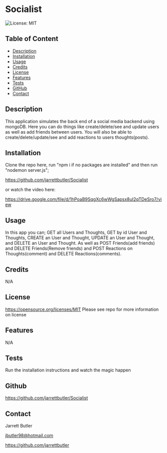 # Socialist

![License: MIT](https://img.shields.io/badge/License-MIT-yellow.svg)
        
## Table of Content
* [Description](#description)
* [Installation](#installation)
* [Usage](#usage)
* [Credits](#credits)
* [License](#license)
* [Features](#features)
* [Tests](#tests)
* [GitHub](#github)
* [Contact](#contact)

## Description
This application simulates the back end of a social media backend using mongoDB. Here you can do things like create/delete/see and update users as well as add friends between users. You will also be able to create/delete/update/see and add reactions to users thoughts(posts).

## Installation
Clone the repo here, run "npm i if no packages are installed" and then run "nodemon server.js";

https://github.com/jarrettbutler/Socialist

or watch the video here:

https://drive.google.com/file/d/1hPoaB9SqgXc6wWgSapsx8uI2qTDeSro7/view

## Usage
In this app you can; GET all Users and Thoughts, GET by id User and Thoughts, CREATE an User and Thought, UPDATE an User and Thought, and DELETE an User and Thought. As well as POST Friends(add friends) and DELETE Friends(Remove friends) and POST Reactions on Thoughts(comment) and DELETE Reactions(comments). 

## Credits
N/A

## License
https://opensource.org/licenses/MIT
Please see repo for more information on license

## Features
N/A

## Tests
Run the installation instructions and watch the magic happen

## Github
https://github.com/jarrettbutler/Socialist

## Contact
Jarrett Butler

jbutler98@hotmail.com

https://github.com/jarrettbutler